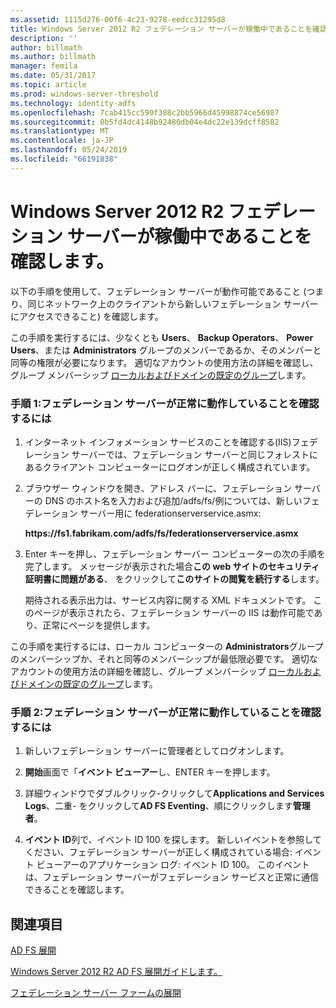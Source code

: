```yaml
---
ms.assetid: 1115d276-00f6-4c23-9278-eedcc31295d8
title: Windows Server 2012 R2 フェデレーション サーバーが稼働中であることを確認します。
description: ''
author: billmath
ms.author: billmath
manager: femila
ms.date: 05/31/2017
ms.topic: article
ms.prod: windows-server-threshold
ms.technology: identity-adfs
ms.openlocfilehash: 7cab415cc599f388c2bb5966d45998874ce56987
ms.sourcegitcommit: 0b5fd4dc4148b92480db04e4dc22e139dcff8582
ms.translationtype: MT
ms.contentlocale: ja-JP
ms.lasthandoff: 05/24/2019
ms.locfileid: "66191838"
---
```

# <a name="verify-your-windows-server-2012-r2-federation-server-is-operational"></a>Windows Server 2012 R2 フェデレーション サーバーが稼働中であることを確認します。



以下の手順を使用して、フェデレーション サーバーが動作可能であること (つまり、同じネットワーク上のクライアントから新しいフェデレーション サーバーにアクセスできること) を確認します。  
  
この手順を実行するには、少なくとも **Users**、 **Backup Operators**、 **Power Users**、または **Administrators** グループのメンバーであるか、そのメンバーと同等の権限が必要になります。  適切なアカウントの使用方法の詳細を確認し、グループ メンバーシップ [ローカルおよびドメインの既定のグループ](https://go.microsoft.com/fwlink/?LinkId=83477)します。   
  
### <a name="procedure-1-to-verify-that-a-federation-server-is-operational"></a>手順 1:フェデレーション サーバーが正常に動作していることを確認するには  
  
1.  インターネット インフォメーション サービスのことを確認する\(IIS\)フェデレーション サーバーでは、フェデレーション サーバーと同じフォレストにあるクライアント コンピューターにログオンが正しく構成されています。  
  
2.  ブラウザー ウィンドウを開き、アドレス バーに、フェデレーション サーバーの DNS のホスト名を入力および追加\/adfs\/fs\/例については、新しいフェデレーション サーバー用に federationserverservice.asmx:  
  
    **https:\/\/fs1.fabrikam.com\/adfs\/fs\/federationserverservice.asmx**  
  
3.  Enter キーを押し、フェデレーション サーバー コンピューターの次の手順を完了します。 メッセージが表示された場合**この web サイトのセキュリティ証明書に問題がある**、 をクリックして**このサイトの閲覧を続行する**します。  
  
    期待される表示出力は、サービス内容に関する XML ドキュメントです。 このページが表示されたら、フェデレーション サーバーの IIS は動作可能であり、正常にページを提供します。  
  
この手順を実行するには、ローカル コンピューターの **Administrators**グループのメンバーシップか、それと同等のメンバーシップが最低限必要です。  適切なアカウントの使用方法の詳細を確認し、グループ メンバーシップ [ローカルおよびドメインの既定のグループ](https://go.microsoft.com/fwlink/?LinkId=83477)します。   
  
### <a name="procedure-2-to-verify-that-a-federation-server-is-operational"></a>手順 2:フェデレーション サーバーが正常に動作していることを確認するには  
  
1.  新しいフェデレーション サーバーに管理者としてログオンします。  
  
2.  **開始**画面で「**イベント ビューアー**し、ENTER キーを押します。  
  
3.  詳細ウィンドウでダブルクリック\-クリックして**Applications and Services Logs**、二重\- をクリックして**AD FS Eventing**、順にクリックします**管理者**。  
  
4.  **イベント ID**列で、イベント ID 100 を探します。 新しいイベントを参照してください、フェデレーション サーバーが正しく構成されている場合: イベント ビューアーのアプリケーション ログ: イベント ID 100。 このイベントは、フェデレーション サーバーがフェデレーション サービスと正常に通信できることを確認します。  
  
## <a name="see-also"></a>関連項目 

[AD FS 展開](../../ad-fs/AD-FS-Deployment.md)  

[Windows Server 2012 R2 AD FS 展開ガイドします。](../../ad-fs/deployment/Windows-Server-2012-R2-AD-FS-Deployment-Guide.md)  
 
[フェデレーション サーバー ファームの展開](../../ad-fs/deployment/Deploying-a-Federation-Server-Farm.md)  
   
  

